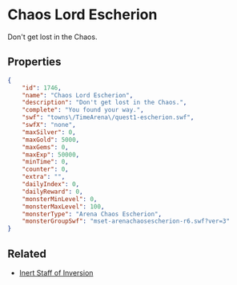 # Chaos Lord Escherion

Don't get lost in the Chaos.

## Properties

```json
{
    "id": 1746,
    "name": "Chaos Lord Escherion",
    "description": "Don't get lost in the Chaos.",
    "complete": "You found your way.",
    "swf": "towns\/TimeArena\/quest1-escherion.swf",
    "swfX": "none",
    "maxSilver": 0,
    "maxGold": 5000,
    "maxGems": 0,
    "maxExp": 50000,
    "minTime": 0,
    "counter": 0,
    "extra": "",
    "dailyIndex": 0,
    "dailyReward": 0,
    "monsterMinLevel": 0,
    "monsterMaxLevel": 100,
    "monsterType": "Arena Chaos Escherion",
    "monsterGroupSwf": "mset-arenachaosescherion-r6.swf?ver=3"
}
```

## Related

- [Inert Staff of Inversion](../items/19871-inert-staff-of-inversion.md)

